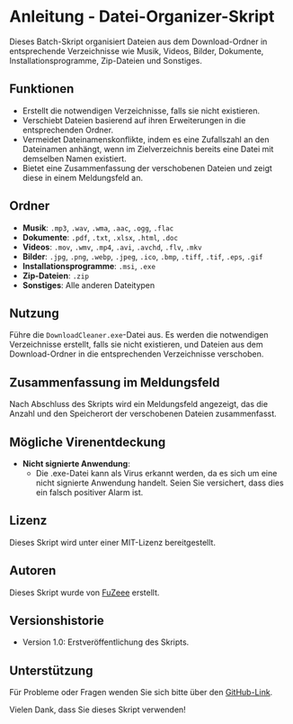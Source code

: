 # Anleitung - Datei-Organizer-Skript

Dieses Batch-Skript organisiert Dateien aus dem Download-Ordner in entsprechende Verzeichnisse wie Musik, Videos, Bilder, Dokumente, Installationsprogramme, Zip-Dateien und Sonstiges.

## Funktionen
- Erstellt die notwendigen Verzeichnisse, falls sie nicht existieren.
- Verschiebt Dateien basierend auf ihren Erweiterungen in die entsprechenden Ordner.
- Vermeidet Dateinamenskonflikte, indem es eine Zufallszahl an den Dateinamen anhängt, wenn im Zielverzeichnis bereits eine Datei mit demselben Namen existiert.
- Bietet eine Zusammenfassung der verschobenen Dateien und zeigt diese in einem Meldungsfeld an.

## Ordner
- **Musik**: `.mp3`, `.wav`, `.wma`, `.aac`, `.ogg`, `.flac`
- **Dokumente**: `.pdf`, `.txt`, `.xlsx`, `.html`, `.doc`
- **Videos**: `.mov`, `.wmv`, `.mp4`, `.avi`, `.avchd`, `.flv`, `.mkv`
- **Bilder**: `.jpg`, `.png`, `.webp`, `.jpeg`, `.ico`, `.bmp`, `.tiff`, `.tif`, `.eps`, `.gif`
- **Installationsprogramme**: `.msi`, `.exe`
- **Zip-Dateien**: `.zip`
- **Sonstiges**: Alle anderen Dateitypen

## Nutzung
Führe die `DownloadCleaner.exe`-Datei aus. Es werden die notwendigen Verzeichnisse erstellt, falls sie nicht existieren, und Dateien aus dem Download-Ordner in die entsprechenden Verzeichnisse verschoben.

## Zusammenfassung im Meldungsfeld
Nach Abschluss des Skripts wird ein Meldungsfeld angezeigt, das die Anzahl und den Speicherort der verschobenen Dateien zusammenfasst.

## Mögliche Virenentdeckung
- **Nicht signierte Anwendung**:
  - Die .exe-Datei kann als Virus erkannt werden, da es sich um eine nicht signierte Anwendung handelt. Seien Sie versichert, dass dies ein falsch positiver Alarm ist.

## Lizenz
Dieses Skript wird unter einer MIT-Lizenz bereitgestellt.

## Autoren
Dieses Skript wurde von [FuZeee](https://github.com/FuZeee) erstellt.

## Versionshistorie
- Version 1.0: Erstveröffentlichung des Skripts.

## Unterstützung
Für Probleme oder Fragen wenden Sie sich bitte über den [GitHub-Link](https://github.com/FuZeee/RLVideoManager/issues).

Vielen Dank, dass Sie dieses Skript verwenden!
